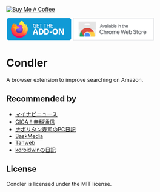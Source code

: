<a href="https://www.buymeacoffee.com/nunawa" target="_blank"><img src="https://cdn.buymeacoffee.com/buttons/v2/default-yellow.png" alt="Buy Me A Coffee" height="60"></a>

[<img src="docs/get-the-addon.png" alt="for Firefox" height="60px">](https://addons.mozilla.org/ja/firefox/addon/condler/) [<img src="docs/available-in-the-chrome-web-store.png" alt="for Chrome" height="60px">](https://chrome.google.com/webstore/detail/condler/ejjdbndmmongojeafjlilnchmkppbeap)

# Condler

A browser extension to improve searching on Amazon.

## Recommended by

* [マイナビニュース](https://news.mynavi.jp/article/20210622-1907698/)
* [GIGA！無料通信](https://www.gigafree.org/google-chrome/condler/)
* [ナポリタン寿司のPC日記](https://www.naporitansushi.com/condler/)
* [BaskMedia](https://baskmedia.jp/google-chrome-extension/)
* [Tanweb](https://tanweb.net/2023/08/01/55724/)
* [kdroidwinの日記](https://kdroidwin.hatenablog.com/entry/sc)

## License

Condler is licensed under the MIT license.
